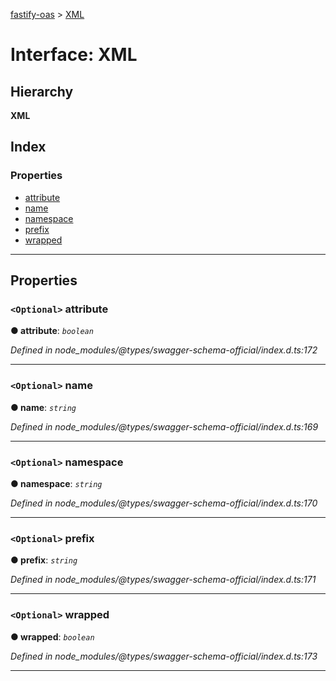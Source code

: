 [fastify-oas](../README.md) > [XML](../interfaces/xml.md)

# Interface: XML

## Hierarchy

**XML**

## Index

### Properties

* [attribute](xml.md#attribute)
* [name](xml.md#name)
* [namespace](xml.md#namespace)
* [prefix](xml.md#prefix)
* [wrapped](xml.md#wrapped)

---

## Properties

<a id="attribute"></a>

### `<Optional>` attribute

**● attribute**: *`boolean`*

*Defined in node_modules/@types/swagger-schema-official/index.d.ts:172*

___
<a id="name"></a>

### `<Optional>` name

**● name**: *`string`*

*Defined in node_modules/@types/swagger-schema-official/index.d.ts:169*

___
<a id="namespace"></a>

### `<Optional>` namespace

**● namespace**: *`string`*

*Defined in node_modules/@types/swagger-schema-official/index.d.ts:170*

___
<a id="prefix"></a>

### `<Optional>` prefix

**● prefix**: *`string`*

*Defined in node_modules/@types/swagger-schema-official/index.d.ts:171*

___
<a id="wrapped"></a>

### `<Optional>` wrapped

**● wrapped**: *`boolean`*

*Defined in node_modules/@types/swagger-schema-official/index.d.ts:173*

___

